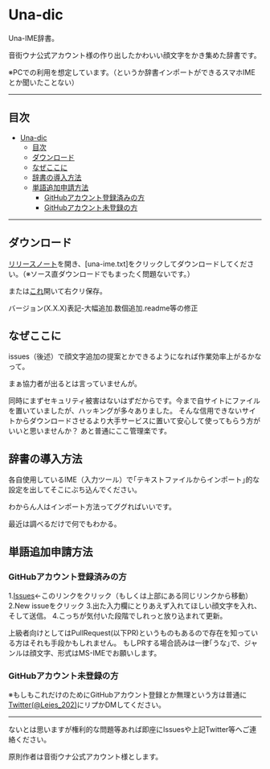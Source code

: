 # Una-dic
Una-IME辞書。

音街ウナ公式アカウント様の作り出したかわいい顔文字をかき集めた辞書です。

※PCでの利用を想定しています。（というか辞書インポートができるスマホIMEとか聞いたことない）

---

## 目次
<!-- TOC -->

- [Una-dic](#una-dic)
    - [目次](#目次)
    - [ダウンロード](#ダウンロード)
    - [なぜここに](#なぜここに)
    - [辞書の導入方法](#辞書の導入方法)
    - [単語追加申請方法](#単語追加申請方法)
        - [GitHubアカウント登録済みの方](#githubアカウント登録済みの方)
        - [GitHubアカウント未登録の方](#githubアカウント未登録の方)

<!-- /TOC -->

---

## ダウンロード

[リリースノート](https://github.com/eizi2002/Una-dic/releases)を開き、[una-ime.txt]をクリックしてダウンロードしてください。（※ソース直ダウンロードでもまったく問題ないです。）

または[これ](https://raw.githubusercontent.com/Leies-202/Una-dic/master/una-ime.txt)開いて右クリ保存。

バージョン(X.X.X)表記-大幅追加.数個追加.readme等の修正

## なぜここに
issues（後述）で顔文字追加の提案とかできるようになれば作業効率上がるかなって。

まぁ協力者が出るとは言っていませんが。

同時にまずセキュリティ被害はないはずだからです。今まで自サイトにファイルを置いていましたが、ハッキングが多々ありました。
そんな信用できないサイトからダウンロードさせるより大手サービスに置いて安心して使ってもらう方がいいと思いませんか？
あと普通にここ管理楽です。

## 辞書の導入方法
各自使用しているIME（入力ツール）で｢テキストファイルからインポート｣的な設定を出してそこにぶち込んでください。

わからん人はインポート方法ってググればいいです。

最近は調べるだけで何でもわかる。

## 単語追加申請方法

### GitHubアカウント登録済みの方
1.[Issues](https://github.com/eizi2002/Una-dic/issues)←このリンクをクリック（もしくは上部にある同じリンクから移動）
2.New issueをクリック
3.出た入力欄にとりあえず入れてほしい顔文字を入れ、そして送信。
4.こっちが気付いた段階でしれっと放り込まれて更新。

上級者向けとしてはPullRequest(以下PR)というものもあるので存在を知っている方はそれも手段かもしれません。
もしPRする場合読みは一律｢うな｣で、ジャンルは顔文字、形式はMS-IMEでお願いします。

### GitHubアカウント未登録の方
※もしもこれだけのためにGitHubアカウント登録とか無理という方は普通に[Twitter(@Leies_202)](https://twitter.com/leies_202)にリプかDMしてください。

---

ないとは思いますが権利的な問題等あれば即座にIssuesや上記Twitter等へご連絡ください。

原則作者は音街ウナ公式アカウント様とします。
